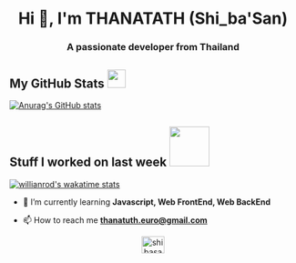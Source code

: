 <h1 align="center">Hi 👋, I'm THANATATH (Shi_ba'San)</h1>
<h3 align="center">A passionate developer from Thailand</h3>

<h2 > My GitHub Stats <img src='https://media1.giphy.com/media/du3J3cXyzhj75IOgvA/giphy.gif?cid=ecf05e47x2g034i9pzwtzzsd3xgg2w9nr94t4tflbbgo3008&rid=giphy.gif' width='32px'> </h2>

[![Anurag's GitHub stats](https://github-readme-stats.vercel.app/api?username=thanatath&theme=radical&show_icons=true
)](https://github.com/thanatath)




<h2> Stuff I worked on last week  <img src = "https://media1.giphy.com/media/JZ40cnfnN11KycrvMF/giphy.gif?cid=ecf05e47a0n3gi1bfqntqmob8g9aid1oyj2wr3ds3mg700bl&rid=giphy.gif" width = 70px> </h2>

[![willianrod's wakatime stats](https://github-readme-stats.vercel.app/api/wakatime?username=@afc851dd-642e-428a-bca7-a6b6c3de7591&theme=radical)](https://github.com/thanatath)



- 🌱 I’m currently learning **Javascript, Web FrontEnd, Web BackEnd**

- 📫 How to reach me **thanatuth.euro@gmail.com**

<p align="center">
<a href="https://fb.com/shibasannn" target="blank"><img align="center" src="https://raw.githubusercontent.com/rahuldkjain/github-profile-readme-generator/master/src/images/icons/Social/facebook.svg" alt="shibasannn" height="30" width="40" /></a>
</p>
